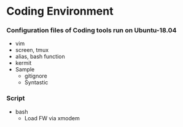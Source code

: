 # Coding Environment
### Configuration files of Coding tools run on Ubuntu-18.04
* vim
* screen, tmux
* alias, bash function
* kermit
* Sample
   * gitignore
   * Syntastic

### Script
 * bash
   * Load FW via xmodem
